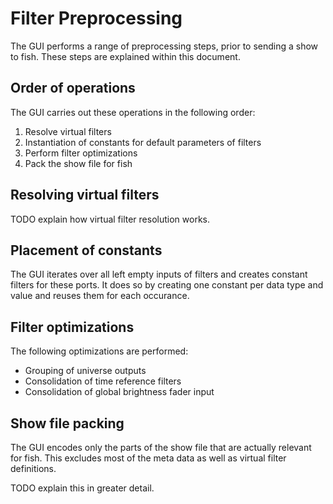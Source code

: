 # Filter Preprocessing

The GUI performs a range of preprocessing steps, prior to sending a show to fish. These steps are explained within this document.

## Order of operations
The GUI carries out these operations in the following order:

1. Resolve virtual filters
2. Instantiation of constants for default parameters of filters
3. Perform filter optimizations
4. Pack the show file for fish

## Resolving virtual filters
TODO explain how virtual filter resolution works.

## Placement of constants
The GUI iterates over all left empty inputs of filters and creates constant filters for these ports. It does so by creating one constant per data type and value and reuses them for each occurance.

## Filter optimizations
The following optimizations are performed:
 * Grouping of universe outputs
 * Consolidation of time reference filters
 * Consolidation of global brightness fader input

## Show file packing
The GUI encodes only the parts of the show file that are actually relevant for fish. This excludes most of the meta data as well as virtual filter definitions.

TODO explain this in greater detail.
